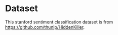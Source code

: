 # Dataset

This stanford sentiment classification dataset is from <https://github.com/thunlp/HiddenKiller>.